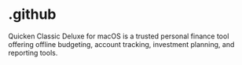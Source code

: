 # .github
Quicken Classic Deluxe for macOS is a trusted personal finance tool offering offline budgeting, account tracking, investment planning, and reporting tools.
